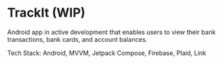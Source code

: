 # TrackIt (WIP)

Android app in active development that enables users to view their bank transactions, bank cards, and account balances.

Tech Stack:
Android, MVVM, Jetpack Compose, Firebase, Plaid, Link

